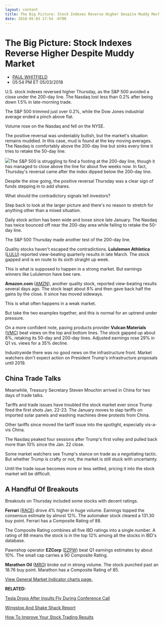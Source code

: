 ```yaml
---
layout: content
title: The Big Picture: Stock Indexes Reverse Higher Despite Muddy Market
date: 2018-05-03 17:54 -0700
---
```



The Big Picture: Stock Indexes Reverse Higher Despite Muddy Market
===================================================================




* [PAUL WHITFIELD](https://www.investors.com/author/whitfieldp/ "Posts by PAUL WHITFIELD")
* 05:54 PM ET 05/03/2018




U.S. stock indexes reversed higher Thursday, as the S&P 500 avoided a close under the 200-day line. The Nasdaq lost less than 0.2% after being down 1.5% in late-morning trade.




The S&P 500 trimmed just over 0.2%, while the Dow Jones industrial average ended a pinch above flat.


Volume rose on the Nasdaq and fell on the NYSE.


The positive reversal was undeniably bullish, but the market's situation remains muddied. In this case, mud is found at the key moving averages. The Nasdaq is comfortably above the 200-day line but sinks every time it tries to retake the 50-day line.


![](https://www.investors.com/wp-content/uploads/2018/05/MP_3x4_050318-193x300.jpg)The S&P 500 is struggling to find a footing at the 200-day line, though it has managed to close above the line for about five weeks now. In fact, Thursday's reversal came after the index dipped below the 200-day line.


Despite the slow going, the positive reversal Thursday was a clear sign of funds stepping in to add shares.


What should the contradictory signals tell investors?


Step back to look at the larger picture and there's no reason to stretch for anything other than a mixed situation.


Daily stock action has been wide and loose since late January. The Nasdaq has twice bounced off near the 200-day area while failing to retake the 50-day line.


The S&P 500 Thursday made another test of the 200-day line.


Quality stocks haven't escaped the contradictions. **Lululemon Athletica** ([LULU](https://research.investors.com/quote.aspx?symbol=LULU)) reported view-beating quarterly results in late March. The stock gapped and is en route to its sixth straight up week.


This is what is supposed to happen in a strong market. But earnings winners like Lululemon have bee rare.



**Amazon.com** ([AMZN](https://research.investors.com/quote.aspx?symbol=AMZN)), another quality stock, reported view-beating results several days ago. The stock leapt about 8% and then gave back half the gains by the close. It since has moved sideways.


This is what often happens in a weak market.


But take the two examples together, and this is normal for an uptrend under pressure.


On a more confident note, paving products provider **Vulcan Materials** ([VMC](https://research.investors.com/quote.aspx?symbol=VMC)) beat views on the top and bottom lines. The stock gapped up about 8%, retaking its 50-day and 200-day lines. Adjusted earnings rose 29% in Q1 vs. views for a 35% decline.


Industrywide there was no good news on the infrastructure front. Market watchers don't expect action on President Trump's infrastructure proposals until 2019.


China Trade Talks
-----------------


Meanwhile, Treasury Secretary Steven Mnuchin arrived in China for two days of trade talks.


Tariffs and trade issues have troubled the stock market ever since Trump fired the first shots Jan. 22-23. The January moves to slap tariffs on imported solar panels and washing machines drew protests from China.


Other tariffs since moved the tariff issue into the spotlight, especially vis-a-vis China.


The Nasdaq peaked four sessions after Trump's first volley and pulled back more than 10% since the Jan. 22 close.


Some market watchers see Trump's stance on trade as a negotiating tactic. But whether Trump is crafty or not, the market is still stuck with uncertainty.


Until the trade issue becomes more or less settled, pricing it into the stock market will be difficult.


A Handful Of Breakouts
----------------------


Breakouts on Thursday included some stocks with decent ratings.


**Ferrari** ([RACE](https://research.investors.com/quote.aspx?symbol=RACE)) drove 4% higher in huge volume. Earnings topped the consensus estimate by almost 12%. The automaker stock cleared a 131.30 buy point. Ferrari has a Composite Rating of 88.


The Composite Rating combines all five IBD ratings into a single number. A rating of 88 means the stock is in the top 12% among all the stocks in IBD's database.


Pawnshop operator **EZCorp** ([EZPW](https://research.investors.com/quote.aspx?symbol=EZPW)) beat Q1 earnings estimates by about 10%. The small cap carries a 90 Composite Rating.


**Marathon Oil** ([MRO](https://research.investors.com/quote.aspx?symbol=MRO)) broke out in strong volume. The stock punched past an 18.76 buy point. Marathon has a Composite Rating of 85.


[View General Market Indicator charts page.](https://www.investors.com/wp-content/uploads/2018/05/IBD0305154021GMI.pdf)


**RELATED:**


[Tesla Drops After Insults Fly During Conference Call](https://www.investors.com/news/technology/tesla-stock-musk-earnings-call/)


[Wingstop And Shake Shack Report](https://www.investors.com/news/wingstop-shake-shack-q1-earnings-stock-buy-point/)


[How To Improve Your Stock Trading Results](https://www.investors.com/how-to-invest/investors-corner/how-to-improve-stock-trading-results-get-fit/)


 




